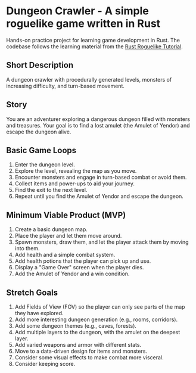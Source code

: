# Dungeon Crawler - A simple roguelike game written in Rust

Hands-on practice project for learning game development in Rust. 
The codebase follows the learning material from the [Rust Roguelike Tutorial](https://bfnightly.bracketproductions.com/rustbook/).

## Short Description

A dungeon crawler with procedurally generated levels, monsters of increasing difficulty, and turn-based movement.

## Story

You are an adventurer exploring a dangerous dungeon filled with monsters and treasures. Your goal is to find a lost amulet (the Amulet of Yendor) and escape the dungeon alive.

## Basic Game Loops

1. Enter the dungeon level.
2. Explore the level, revealing the map as you move.
3. Encounter monsters and engage in turn-based combat or avoid them.
4. Collect items and power-ups to aid your journey.
5. Find the exit to the next level.
6. Repeat until you find the Amulet of Yendor and escape the dungeon.

## Minimum Viable Product (MVP)

1. Create a basic dungeon map.
2. Place the player and let them move around.
3. Spawn monsters, draw them, and let the player attack them by moving into them.
4. Add health and a simple combat system.
5. Add health potions that the player can pick up and use.
6. Display a "Game Over" screen when the player dies.
7. Add the Amulet of Yendor and a win condition.

## Stretch Goals

1. Add Fields of View (FOV) so the player can only see parts of the map they have explored.
2. Add more interesting dungeon generation (e.g., rooms, corridors).
3. Add some dungeon themes (e.g., caves, forests).
4. Add multiple layers to the dungeon, with the amulet on the deepest layer.
5. Add varied weapons and armor with different stats.
6. Move to a data-driven design for items and monsters.
7. Consider some visual effects to make combat more visceral.
8. Consider keeping score.
